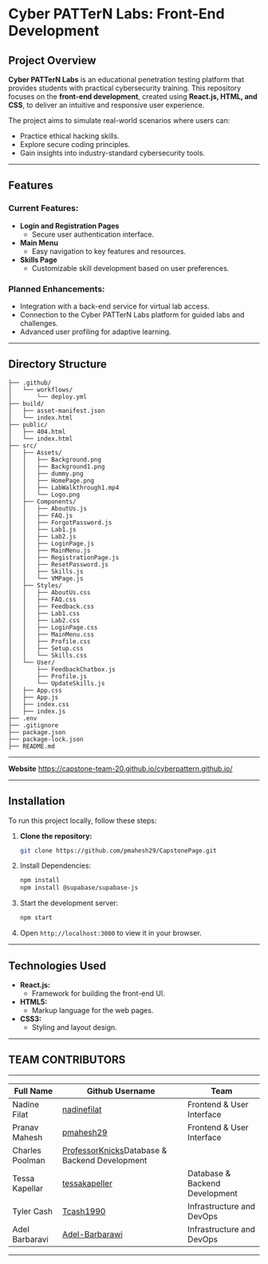 # Cyber PATTerN Labs: Front-End Development

## Project Overview

**Cyber PATTerN Labs** is an educational penetration testing platform that provides students with practical cybersecurity training. This repository focuses on the **front-end development**, created using **React.js, HTML, and CSS**, to deliver an intuitive and responsive user experience.

The project aims to simulate real-world scenarios where users can:
- Practice ethical hacking skills.
- Explore secure coding principles.
- Gain insights into industry-standard cybersecurity tools.

---

## Features

### Current Features:
- **Login and Registration Pages**
  - Secure user authentication interface.
- **Main Menu**
  - Easy navigation to key features and resources.
- **Skills Page**
  - Customizable skill development based on user preferences.

### Planned Enhancements:
- Integration with a back-end service for virtual lab access.
- Connection to the Cyber PATTerN Labs platform for guided labs and challenges.
- Advanced user profiling for adaptive learning.

---

## Directory Structure
```CAPSTONE_FRONTEND/
├── .github/
│   └── workflows/
│       └── deploy.yml
├── build/
│   ├── asset-manifest.json
│   └── index.html
├── public/
│   ├── 404.html
│   └── index.html
├── src/
│   ├── Assets/
│   │   ├── Background.png
│   │   ├── Background1.png
│   │   ├── dummy.png
│   │   ├── HomePage.png
│   │   ├── LabWalkthrough1.mp4
│   │   └── Logo.png
│   ├── Components/
│   │   ├── AboutUs.js
│   │   ├── FAQ.js
│   │   ├── ForgotPassword.js
│   │   ├── Lab1.js
│   │   ├── Lab2.js
│   │   ├── LoginPage.js
│   │   ├── MainMenu.js
│   │   ├── RegistrationPage.js
│   │   ├── ResetPassword.js
│   │   ├── Skills.js
│   │   └── VMPage.js
│   ├── Styles/
│   │   ├── AboutUs.css
│   │   ├── FAQ.css
│   │   ├── Feedback.css
│   │   ├── Lab1.css
│   │   ├── Lab2.css
│   │   ├── LoginPage.css
│   │   ├── MainMenu.css
│   │   ├── Profile.css
│   │   ├── Setup.css
│   │   └── Skills.css
│   └── User/
│       ├── FeedbackChatbox.js
│       ├── Profile.js
│       └── UpdateSkills.js
│   ├── App.css
│   ├── App.js
│   ├── index.css
│   ├── index.js
├── .env
├── .gitignore
├── package.json
├── package-lock.json
├── README.md
```


---
**Website**
https://capstone-team-20.github.io/cyberpattern.github.io/

---
## Installation

To run this project locally, follow these steps:

1. **Clone the repository:**
   ```bash
   git clone https://github.com/pmahesh29/CapstonePage.git
2. Install Dependencies:
   ```bash
   npm install
   npm install @supabase/supabase-js
3. Start the development server:
   ```bash
   npm start
4. Open `http://localhost:3000` to view it in your browser.

---

## Technologies Used
- **React.js:**
  - Framework for building the front-end UI.
- **HTML5:**
  - Markup language for the web pages.
- **CSS3:**
  - Styling and layout design.

---
## TEAM CONTRIBUTORS
-------------------------------------
|  Full Name       | Github Username |  Team|
|------------------|-----------------| -----------------|
|Nadine Filat      |   [nadinefilat](https://github.com/nadinefilat)     |Frontend & User Interface |
|Pranav Mahesh     |   [pmahesh29](https://github.com/pmahesh29)         |Frontend & User Interface |
|Charles Poolman   |   [ProfessorKnicks](https://github.com/professorknicks)Database & Backend Development |
|Tessa Kapellar    |   [tessakapeller](https://github.com/tessakapeller)|Database & Backend Development |
|Tyler Cash        |   [Tcash1990](https://github.com/Tcash1990)         | Infrastructure and DevOps |
|Adel Barbaravi    |   [Adel-Barbarawi](https://github.com/Adel-Barbarawi) | Infrastructure and DevOps |
------------------------------------------------------------------------
